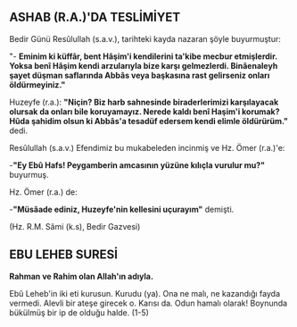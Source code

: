 ## ASHAB (R.A.)'DA TESLİMİYET

Bedir Günü Resûlullah (s.a.v.), tarihteki kayda naza­ran şöyle buyurmuştur:

"- **Eminim ki küffâr, bent Hâşim'i kendilerini ta'kibe mecbur etmişlerdir. Yoksa benî Hâşim kendi arzularıyla bize karşı gelmezlerdi. Binâenaleyh şayet düşman saflarında Abbâs veya başkasına rast gelirse­niz onları öldürmeyiniz."**

Huzeyfe (r.a.): **"Niçin? Biz harb sahnesinde biraderlerimizi karşılayacak olursak da onları bile koruyamayız. Nerede kaldı benî Haşim'i korumak? Hûda şahidim olsun ki Abbâs'a tesadüf edersem ken­di elimle öldürürüm."** dedi.

Resûlullah (s.a.v.) Efendimiz bu mukabeleden incin­miş ve Hz. Ömer (r.a.)'e:

-**"Ey Ebû Hafs! Peygamberin amcasının yüzüne kı­lıçla vurulur mu?"** buyurmuş.

Hz. Ömer (r.a.) de:

-**"Müsâade ediniz, Huzeyfe'nin kellesini uçurayım"** demişti.

(Hz. R.M. Sâmi (k.s), Bedir Gazvesi)

## EBU LEHEB SURESİ

**Rahman ve Rahim olan Allah'ın adıyla.**

Ebû Leheb'in iki eti kurusun. Kurudu (ya). Ona ne malı, ne kazandığı fayda vermedi. Alevli bir ateşe girecek o. Karısı da. Odun hamalı olarak! Boynunda bükülmüş bir ip de olduğu halde. (1-5)
